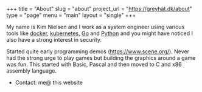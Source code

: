 +++
title = "About"
slug =  "about"
project_url = "https://greyhat.dk/about"
type = "page"
menu = "main"
layout = "single"
+++

My name is Kim Nielsen and I work as a system engineer using various tools like [docker](https://www.docker.com/), [kubernetes](https://kubernetes.io/), [Go](https://golang.org/) and [Python](https://www.python.org) and you might have noticed I also have a strong interest in security.

Started quite early programming demos (https://www.scene.org/). Never had the strong urge to play games but building the graphics around a game was fun. This started with Basic, Pascal and then moved to C and x86 assembly language.

* Contact: me@ this website
